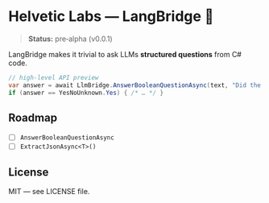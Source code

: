 # Helvetic Labs — LangBridge 🔗

> **Status:** pre‑alpha (v0.0.1)

LangBridge makes it trivial to ask LLMs **structured questions** from C# code.

```csharp
// high‑level API preview
var answer = await LlmBridge.AnswerBooleanQuestionAsync(text, "Did the user cancel their subscription?", ct);
if (answer == YesNoUnknown.Yes) { /* … */ }
```

## Roadmap

* [ ] `AnswerBooleanQuestionAsync`
* [ ] `ExtractJsonAsync<T>()`

## License

MIT — see LICENSE file.
